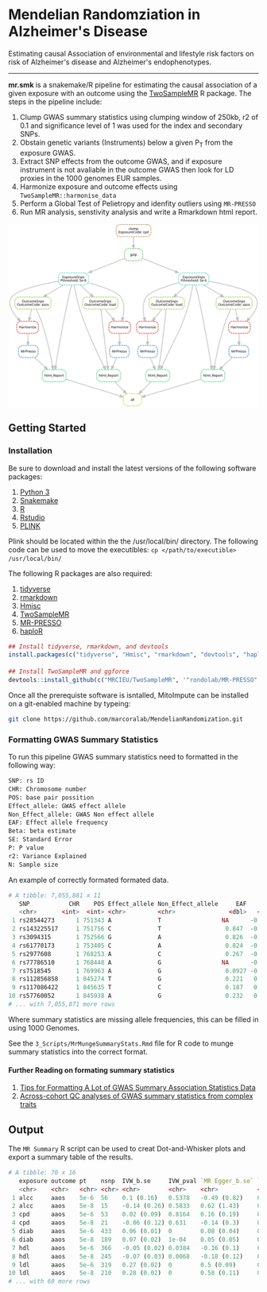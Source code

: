 # Mendelian Randomziation in Alzheimer's Disease
Estimating causal Association of environmental and lifestyle risk factors on risk of Alzheimer's disease and Alzheimer's endophenotypes.

---

**mr.smk** is a snakemake/R pipeline for estimating the causal association of a given exposure with an outcome using the [TwoSampleMR](https://mrcieu.github.io/TwoSampleMR) R package. The steps in the pipeline include:

1. Clump GWAS summary statistics using clumping window of 250kb, r2 of 0.1 and significance level of 1 was used for the index and secondary SNPs.
2. Obstain genetic variants (Instruments) below a given P<sub>T</sub> from the exposure GWAS.
3. Extract SNP effects from the outcome GWAS, and if exposure instrument is not avaliable in the outcome GWAS then look for LD proxies in the 1000 genomes EUR samples.
4. Harmonize exposure and outcome effects using ```TwoSampleMR::harmonise_data```
5. Perform a Global Test of Pelietropy and idenfity outliers using ```MR-PRESSO```
6. Run MR analysis, senstivity analysis and write a Rmarkdown html report.

<img align="center" src=dag_mr.svg alt="DAG">


## Getting Started
### Installation
Be sure to download and install the latest versions of the following software packages:
1. [Python 3](https://www.python.org/downloads/)
2. [Snakemake](https://snakemake.readthedocs.io/en/stable/getting_started/installation.html)
3. [R](https://cran.r-project.org/)
4. [Rstudio](https://www.rstudio.com/products/rstudio/download/)
5. [PLINK](https://www.cog-genomics.org/plink2)

Plink should be located within the the /usr/local/bin/ directory. The following code can be used to move the executibles: ```cp </path/to/executible> /usr/local/bin/```

The following R packages are also required:
1. [tidyverse](https://www.tidyverse.org/packages/)
2. [rmarkdown](https://cran.r-project.org/web/packages/rmarkdown/index.html)
3. [Hmisc](https://cran.r-project.org/web/packages/Hmisc/index.html)
4. [TwoSampleMR](https://github.com/MRCIEU/TwoSampleMR)
5. [MR-PRESSO](https://github.com/rondolab/MR-PRESSO)
6. [haploR](https://cran.r-project.org/web/packages/haploR/index.html)

```r
## Install tidyverse, rmarkdown, and devtools
install.packages(c("tidyverse", "Hmisc", "rmarkdown", "devtools", "haploR"))

## Install TwoSampleMR and ggforce
devtools::install_github(c("MRCIEU/TwoSampleMR", '"rondolab/MR-PRESSO"'))
```

Once all the prerequiste software is isntalled, MitoImpute can be installed on a git-enabled machine by typeing:

```bash
git clone https://github.com/marcoralab/MendelianRandomization.git
```

### Formatting GWAS Summary Statistics
To run this pipeline GWAS summary statistics need to formatted in the following way:

```bash
SNP: rs ID
CHR: Chromosome number
POS: base pair possition
Effect_allele: GWAS effect allele
Non_Effect_allele: GWAS Non effect allele
EAF: Effect allele frequency
Beta: beta estimate
SE: Standard Error
P: P value
r2: Variance Explained
N: Sample size
```

An example of correctly formated formated data.
```r
# A tibble: 7,055,881 x 11
   SNP           CHR    POS Effect_allele Non_Effect_allele     EAF    Beta     SE     P         r2     N
   <chr>       <int>  <int> <chr>         <chr>               <dbl>   <dbl>  <dbl> <dbl>      <dbl> <int>
 1 rs28544273      1 751343 A             T                 NA      -0.0146 0.0338 0.665 NA         54162
 2 rs143225517     1 751756 C             T                  0.847  -0.0146 0.0338 0.665  0.0000552 54162
 3 rs3094315       1 752566 G             A                  0.826  -0.0122 0.0294 0.677  0.0000427 54162
 4 rs61770173      1 753405 C             A                  0.824  -0.0126 0.0339 0.710  0.0000461 54162
 5 rs2977608       1 768253 A             C                  0.267  -0.0394 0.0261 0.131  0.000607  54162
 6 rs77786510      1 768448 A             G                 NA      -0.0385 0.0303 0.203 NA         54162
 7 rs7518545       1 769963 A             G                  0.0927 -0.0471 0.036  0.190  0.000373  54162
 8 rs112856858     1 845274 T             G                  0.221   0.0234 0.0329 0.477  0.000188  54162
 9 rs117086422     1 845635 T             C                  0.187   0.0317 0.0303 0.294  0.000306  54162
10 rs57760052      1 845938 A             G                  0.232   0.0307 0.0295 0.297  0.000336  54162
# ... with 7,055,871 more rows
```

Where summary statistics are missing allele frequencies, this can be filled in using 1000 Genomes.

See the ```3_Scripts/MrMungeSummaryStats.Rmd``` file for R code to munge summary statistics into the correct format.

#### Further Reading on formating summary statistics
1. [Tips for Formatting A Lot of GWAS Summary Association Statistics Data](http://huwenboshi.github.io/data%20management/2017/11/23/tips-for-formatting-gwas-summary-stats.html)
2. [Across-cohort QC analyses of GWAS summary statistics from complex traits](https://doi.org/10.1038/ejhg.2016.106)

## Output
The ```MR Summary``` R script can be used to creat Dot-and-Whisker plots and export a summary table of the results.
```r
# A tibble: 70 x 16
   exposure outcome pt    nsnp  IVW_b.se     IVW_pval `MR Egger_b.se` `MR Egger_pval` `Weighted median_b.se` `Weighted median_pval` `Weighted mode_b.se` `Weighted mode_pval` violated.HeterogeneityIVW violated.HeterogeneityEgger violated.Egger violated.mrpresso
   <chr>    <chr>   <chr> <chr> <chr>        <chr>    <chr>           <chr>           <chr>                  <chr>                  <chr>                <chr>                <lgl>                     <lgl>                       <lgl>          <lgl>
 1 alcc     aaos    5e-6  56    0.1 (0.16)   0.5378   -0.49 (0.82)    0.5491          -0.01 (0.26)           0.9761                 -0.07 (0.27)         0.7974               TRUE                      TRUE                        FALSE          TRUE
 2 alcc     aaos    5e-8  15    -0.14 (0.26) 0.5833   0.62 (1.43)     0.6703          0.02 (0.35)            0.9619                 0.05 (0.27)          0.8612               FALSE                     FALSE                       FALSE          FALSE
 3 cpd      aaos    5e-6  53    0.02 (0.09)  0.8164   0.16 (0.19)     0.3997          -0.04 (0.14)           0.7765                 -0.06 (0.13)         0.6445               FALSE                     FALSE                       FALSE          FALSE
 4 cpd      aaos    5e-8  21    -0.06 (0.12) 0.631    -0.14 (0.3)     0.6402          -0.04 (0.15)           0.7822                 -0.05 (0.14)         0.7484               FALSE                     FALSE                       FALSE          FALSE
 5 diab     aaos    5e-6  433   0.06 (0.01)  0        0.08 (0.04)     0.0531          0.05 (0.03)            0.0801                 0.07 (0.04)          0.0605               TRUE                      TRUE                        FALSE          TRUE
 6 diab     aaos    5e-8  189   0.07 (0.02)  1e-04    0.05 (0.05)     0.2863          0.05 (0.03)            0.1111                 0.06 (0.04)          0.1002               TRUE                      TRUE                        FALSE          TRUE
 7 hdl      aaos    5e-6  366   -0.05 (0.02) 0.0384   -0.16 (0.1)     0.0959          0.03 (0.04)            0.4947                 0.01 (0.05)          0.758                TRUE                      TRUE                        FALSE          TRUE
 8 hdl      aaos    5e-8  245   -0.07 (0.03) 0.0068   -0.18 (0.12)    0.1459          0.03 (0.04)            0.4974                 0.01 (0.05)          0.8358               TRUE                      TRUE                        FALSE          TRUE
 9 ldl      aaos    5e-6  319   0.27 (0.02)  0        0.5 (0.09)      0               0 (0.04)               0.9075                 -0.02 (0.04)         0.6019               TRUE                      TRUE                        TRUE           TRUE
10 ldl      aaos    5e-8  210   0.28 (0.02)  0        0.58 (0.11)     0               0.01 (0.04)            0.8493                 -0.02 (0.04)         0.6374               TRUE                      TRUE                        TRUE           TRUE
# ... with 60 more rows
```
